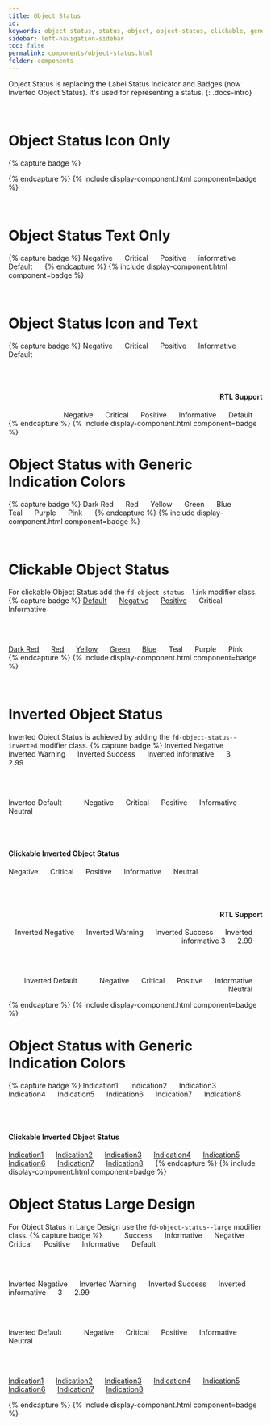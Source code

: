 ```yaml
---
title: Object Status
id:
keywords: object status, status, object, object-status, clickable, generic indication
sidebar: left-navigation-sidebar
toc: false
permalink: components/object-status.html
folder: components
---
```

Object Status is replacing the Label Status Indicator and Badges (now Inverted Object Status). It's used for representing a status. 
{: .docs-intro}

<br>

# Object Status Icon Only
{% capture badge %}
<span class="fd-object-status fd-object-status--negative sap-icon--status-negative"></span>
<span class="fd-object-status fd-object-status--critical sap-icon--status-critical"></span>
<span class="fd-object-status fd-object-status--positive sap-icon--status-positive"></span>
<span class="fd-object-status fd-object-status--informative sap-icon--hint"></span>
<span class="fd-object-status sap-icon--to-be-reviewed"></span>

{% endcapture %}
{% include display-component.html component=badge %}

<br>

# Object Status Text Only
{% capture badge %}
<span class="fd-object-status fd-object-status--negative">Negative</span>
<span class="fd-object-status fd-object-status--critical">Critical</span>
<span class="fd-object-status fd-object-status--positive">Positive</span>
<span class="fd-object-status fd-object-status--informative">informative</span>
<span class="fd-object-status">Default</span>
{% endcapture %}
{% include display-component.html component=badge %}

<br>

# Object Status Icon and Text
{% capture badge %}
<span class="fd-object-status fd-object-status--negative sap-icon--status-negative">Negative</span>
<span class="fd-object-status fd-object-status--critical sap-icon--status-critical">Critical</span>
<span class="fd-object-status fd-object-status--positive sap-icon--status-positive">Positive</span>
<span class="fd-object-status fd-object-status--informative sap-icon--hint">Informative</span>
<span class="fd-object-status sap-icon--to-be-reviewed">Default</span>

<br><br>

<div dir="rtl">
<h4>RTL Support</h4>
    <span class="fd-object-status fd-object-status--negative sap-icon--status-negative">Negative</span>
    <span class="fd-object-status fd-object-status--critical sap-icon--status-critical">Critical</span>
    <span class="fd-object-status fd-object-status--positive sap-icon--status-positive">Positive</span>
    <span class="fd-object-status fd-object-status--informative sap-icon--hint">Informative</span>
    <span class="fd-object-status sap-icon--to-be-reviewed">Default</span>
</div>
{% endcapture %}
{% include display-component.html component=badge %}

<br>

# Object Status with Generic Indication Colors
{% capture badge %}
<span class="fd-object-status fd-object-status--indication-1">Dark Red</span>
<span class="fd-object-status fd-object-status--indication-2">Red</span>
<span class="fd-object-status fd-object-status--indication-3">Yellow</span>
<span class="fd-object-status fd-object-status--indication-4">Green</span>
<span class="fd-object-status fd-object-status--indication-5">Blue</span>
<span class="fd-object-status fd-object-status--indication-6">Teal</span>
<span class="fd-object-status fd-object-status--indication-7">Purple</span>
<span class="fd-object-status fd-object-status--indication-8">Pink</span>
{% endcapture %}
{% include display-component.html component=badge %}

<br>

# Clickable Object Status
For clickable Object Status add the `fd-object-status--link` modifier class. 
{% capture badge %}
<a href="#" class="fd-object-status fd-object-status--link">Default</a>
<a href="#" class="fd-object-status fd-object-status--negative fd-object-status--link">Negative</a>
<a href="#" class="fd-object-status fd-object-status--positive fd-object-status--link">Positive</a>
<span role="button" class="fd-object-status fd-object-status--critical fd-object-status--link sap-icon--status-critical">Critical</span>
<span role="button" class="fd-object-status fd-object-status--informative fd-object-status--link sap-icon--hint">Informative</span>

<br><br>

<a href="#" class="fd-object-status fd-object-status--link fd-object-status--indication-1">Dark Red</a>
<a href="#" class="fd-object-status fd-object-status--link fd-object-status--indication-2">Red</a>
<a href="#" class="fd-object-status fd-object-status--link fd-object-status--indication-3">Yellow</a>
<a href="#" class="fd-object-status fd-object-status--link fd-object-status--indication-4">Green</a>
<a href="#" class="fd-object-status fd-object-status--link fd-object-status--indication-5">Blue</a>
<span role="button" class="fd-object-status fd-object-status--link fd-object-status--indication-6">Teal</span>
<span role="button" class="fd-object-status fd-object-status--link fd-object-status--indication-7">Purple</span>
<span role="button" class="fd-object-status fd-object-status--link fd-object-status--indication-8">Pink</span>
{% endcapture %}
{% include display-component.html component=badge %}

<br>

# Inverted Object Status
Inverted Object Status is achieved by adding the `fd-object-status--inverted` modifier class. 
{% capture badge %}
<span class="fd-object-status fd-object-status--inverted fd-object-status--negative">Inverted Negative</span>
<span class="fd-object-status fd-object-status--inverted fd-object-status--critical">Inverted Warning</span>
<span class="fd-object-status fd-object-status--inverted fd-object-status--positive">Inverted Success</span>
<span class="fd-object-status fd-object-status--inverted fd-object-status--informative">Inverted informative</span>
<span class="fd-object-status fd-object-status--inverted fd-object-status--positive">3</span>
<span class="fd-object-status fd-object-status--inverted fd-object-status--informative">2.99</span>

<br><br>

<span class="fd-object-status fd-object-status--inverted">Inverted Default</span>
<span class="fd-object-status fd-object-status--inverted fd-object-status--negative sap-icon--status-negative"></span>
<span class="fd-object-status fd-object-status--inverted fd-object-status--negative sap-icon--status-negative">Negative</span>
<span class="fd-object-status fd-object-status--inverted fd-object-status--critical sap-icon--status-critical">Critical</span>
<span class="fd-object-status fd-object-status--inverted fd-object-status--positive sap-icon--status-positive">Positive</span>
<span class="fd-object-status fd-object-status--inverted fd-object-status--informative sap-icon--hint">Informative</span>
<span class="fd-object-status fd-object-status--inverted sap-icon--to-be-reviewed">Neutral</span>

<br>
<br>
<h4>Clickable Inverted Object Status</h4>
<a class="fd-object-status fd-object-status--link fd-object-status--inverted fd-object-status--negative sap-icon--status-negative">Negative</a>
<a class="fd-object-status fd-object-status--link fd-object-status--inverted fd-object-status--critical sap-icon--status-critical">Critical</a>
<a class="fd-object-status fd-object-status--link fd-object-status--inverted fd-object-status--positive sap-icon--status-positive">Positive</a>
<a class="fd-object-status fd-object-status--link fd-object-status--inverted fd-object-status--informative sap-icon--hint">Informative</a>
<a class="fd-object-status fd-object-status--link fd-object-status--inverted sap-icon--to-be-reviewed">Neutral</a>

<br><br>

<div dir="rtl">
<h4>RTL Support</h4>
<span class="fd-object-status fd-object-status--inverted fd-object-status--negative">Inverted Negative</span>
<span class="fd-object-status fd-object-status--inverted fd-object-status--critical">Inverted Warning</span>
<span class="fd-object-status fd-object-status--inverted fd-object-status--positive">Inverted Success</span>
<span class="fd-object-status fd-object-status--inverted fd-object-status--informative">Inverted informative</span>
<span class="fd-object-status fd-object-status--inverted fd-object-status--positive">3</span>
<span class="fd-object-status fd-object-status--inverted fd-object-status--informative">2.99</span>

<br><br>

<span class="fd-object-status fd-object-status--inverted">Inverted Default</span>
<span class="fd-object-status fd-object-status--inverted fd-object-status--negative sap-icon--status-negative"></span>
<span class="fd-object-status fd-object-status--inverted fd-object-status--negative sap-icon--status-negative">Negative</span>
<span class="fd-object-status fd-object-status--inverted fd-object-status--critical sap-icon--status-critical">Critical</span>
<span class="fd-object-status fd-object-status--inverted fd-object-status--positive sap-icon--status-positive">Positive</span>
<span class="fd-object-status fd-object-status--inverted fd-object-status--informative sap-icon--hint">Informative</span>
<span class="fd-object-status fd-object-status--inverted sap-icon--to-be-reviewed">Neutral</span>
</div>
{% endcapture %}
{% include display-component.html component=badge %}

<br>

# Object Status with Generic Indication Colors
{% capture badge %}
<span class="fd-object-status fd-object-status--inverted fd-object-status--indication-1">Indication1</span>
<span class="fd-object-status fd-object-status--inverted fd-object-status--indication-2">Indication2</span>
<span class="fd-object-status fd-object-status--inverted fd-object-status--indication-3">Indication3</span>
<span class="fd-object-status fd-object-status--inverted fd-object-status--indication-4">Indication4</span>
<span class="fd-object-status fd-object-status--inverted fd-object-status--indication-5">Indication5</span>
<span class="fd-object-status fd-object-status--inverted fd-object-status--indication-6">Indication6</span>
<span class="fd-object-status fd-object-status--inverted fd-object-status--indication-7">Indication7</span>
<span class="fd-object-status fd-object-status--inverted fd-object-status--indication-8">Indication8</span>

<br>
<br>

<h4>Clickable Inverted Object Status</h4>
<a href="#" class="fd-object-status fd-object-status--link fd-object-status--inverted fd-object-status--indication-1">Indication1</a>
<a href="#" class="fd-object-status fd-object-status--link fd-object-status--inverted fd-object-status--indication-2">Indication2</a>
<a href="#" class="fd-object-status fd-object-status--link fd-object-status--inverted fd-object-status--indication-3">Indication3</a>
<a href="#" class="fd-object-status fd-object-status--link fd-object-status--inverted fd-object-status--indication-4">Indication4</a>
<a href="#" class="fd-object-status fd-object-status--link fd-object-status--inverted fd-object-status--indication-5">Indication5</a>
<a href="#" class="fd-object-status fd-object-status--link fd-object-status--inverted fd-object-status--indication-6">Indication6</a>
<a href="#" class="fd-object-status fd-object-status--link fd-object-status--inverted fd-object-status--indication-7">Indication7</a>
<a href="#" class="fd-object-status fd-object-status--link fd-object-status--inverted fd-object-status--indication-8">Indication8</a>
{% endcapture %}
{% include display-component.html component=badge %}

<br>

# Object Status Large Design
For Object Status in Large Design use the `fd-object-status--large` modifier class.
{% capture badge %}
<span class="fd-object-status fd-object-status--large fd-object-status--negative sap-icon--status-negative"></span>
<span class="fd-object-status fd-object-status--large fd-object-status--critical sap-icon--status-critical"></span>
<span class="fd-object-status fd-object-status--large fd-object-status--positive">Success</span>
<span class="fd-object-status fd-object-status--large fd-object-status--informative">Informative</span>
<span class="fd-object-status fd-object-status--large fd-object-status--negative sap-icon--status-negative">Negative</span>
<span class="fd-object-status fd-object-status--large fd-object-status--critical sap-icon--status-critical">Critical</span>
<span class="fd-object-status fd-object-status--large fd-object-status--positive sap-icon--status-positive">Positive</span>
<span class="fd-object-status fd-object-status--large fd-object-status--informative sap-icon--hint">Informative</span>
<span class="fd-object-status fd-object-status--large sap-icon--to-be-reviewed">Default</span>

<br><br>

<span class="fd-object-status fd-object-status--large fd-object-status--inverted fd-object-status--negative">Inverted Negative</span>
<span class="fd-object-status fd-object-status--large fd-object-status--inverted fd-object-status--critical">Inverted Warning</span>
<span class="fd-object-status fd-object-status--large fd-object-status--inverted fd-object-status--positive">Inverted Success</span>
<span class="fd-object-status fd-object-status--large fd-object-status--inverted fd-object-status--informative">Inverted informative</span>
<span class="fd-object-status fd-object-status--large fd-object-status--inverted fd-object-status--positive">3</span>
<span class="fd-object-status fd-object-status--large fd-object-status--inverted fd-object-status--informative">2.99</span>

<br><br>

<span class="fd-object-status fd-object-status--large fd-object-status--inverted">Inverted Default</span>
<span class="fd-object-status fd-object-status--large fd-object-status--inverted fd-object-status--negative sap-icon--status-negative"></span>
<span class="fd-object-status fd-object-status--large fd-object-status--inverted fd-object-status--negative sap-icon--status-negative">Negative</span>
<span class="fd-object-status fd-object-status--large fd-object-status--inverted fd-object-status--critical sap-icon--status-critical">Critical</span>
<span class="fd-object-status fd-object-status--large fd-object-status--inverted fd-object-status--positive sap-icon--status-positive">Positive</span>
<span class="fd-object-status fd-object-status--large fd-object-status--inverted fd-object-status--informative sap-icon--hint">Informative</span>
<span class="fd-object-status fd-object-status--large fd-object-status--inverted sap-icon--to-be-reviewed">Neutral</span>

<br><br>

<a href="#" class="fd-object-status fd-object-status--large fd-object-status--link fd-object-status--inverted fd-object-status--indication-1">Indication1</a>
<a href="#" class="fd-object-status fd-object-status--large fd-object-status--link fd-object-status--inverted fd-object-status--indication-2">Indication2</a>
<a href="#" class="fd-object-status fd-object-status--large fd-object-status--link fd-object-status--inverted fd-object-status--indication-3">Indication3</a>
<a href="#" class="fd-object-status fd-object-status--large fd-object-status--link fd-object-status--inverted fd-object-status--indication-4">Indication4</a>
<a href="#" class="fd-object-status fd-object-status--large fd-object-status--link fd-object-status--inverted fd-object-status--indication-5">Indication5</a>
<a href="#" class="fd-object-status fd-object-status--large fd-object-status--link fd-object-status--inverted fd-object-status--indication-6">Indication6</a>
<a href="#" class="fd-object-status fd-object-status--large fd-object-status--link fd-object-status--inverted fd-object-status--indication-7">Indication7</a>
<a href="#" class="fd-object-status fd-object-status--large fd-object-status--link fd-object-status--inverted fd-object-status--indication-8">Indication8</a>

{% endcapture %}
{% include display-component.html component=badge %}


<br>


<style>
.fd-object-status, .fd-inverted-status {
    margin-right: 20px;
}
</style>
